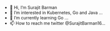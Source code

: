 - 👋 Hi, I’m Surajit Barman
- 👀 I’m interested in Kubernetes, Go and Java ...
- 🌱 I’m currently learning Go ...
- 📫 How to reach me twitter @SurajitBarman16...

<!---
barmansurajit/barmansurajit is a ✨ special ✨ repository because its `README.md` (this file) appears on your GitHub profile.
You can click the Preview link to take a look at your changes.
--->
